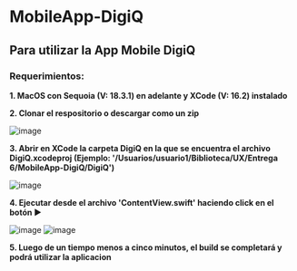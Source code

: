 # MobileApp-DigiQ
## Para utilizar la App Mobile DigiQ
### Requerimientos:
**1. MacOS con Sequoia (V: 18.3.1) en adelante y XCode (V: 16.2) instalado**

**2. Clonar el respositorio o descargar como un zip**

![image](https://github.com/user-attachments/assets/41269e8e-057f-442c-bb70-e60a401003a9)


**3. Abrir en XCode la carpeta DigiQ en la que se encuentra el archivo DigiQ.xcodeproj (Ejemplo: '/Usuarios/usuario1/Biblioteca/UX/Entrega 6/MobileApp-DigiQ/DigiQ')**

![image](https://github.com/user-attachments/assets/6bc83e7d-576c-45ad-8ae4-5559c5736a04)


**4. Ejecutar desde el archivo 'ContentView.swift' haciendo click en el botón ▶️**

![image](https://github.com/user-attachments/assets/77e79a45-98be-4d90-9428-72e82865be8e)
![image](https://github.com/user-attachments/assets/bf255f5f-f345-47ed-9810-71b923eef3e3)

**5. Luego de un tiempo menos a cinco minutos, el build se completará y podrá utilizar la aplicacion**

